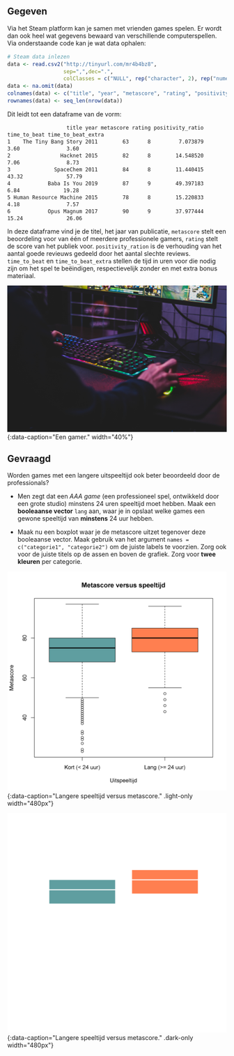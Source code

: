 ## Gegeven
Via het Steam platform kan je samen met vrienden games spelen. Er wordt dan ook heel wat gegevens bewaard van verschillende computerspellen. Via onderstaande code kan je wat data ophalen:

```R
# Steam data inlezen
data <- read.csv2("http://tinyurl.com/mr4b4bz8",
                  sep=",",dec=".",
                  colClasses = c("NULL", rep("character", 2), rep("numeric", 5), rep("NULL",2)))
data <- na.omit(data)
colnames(data) <- c("title", "year", "metascore", "rating", "positivity_ratio", "time_to_beat","time_to_beat_extra")
rownames(data) <- seq_len(nrow(data))
```

Dit leidt tot een dataframe van de vorm:

```
                   title year metascore rating positivity_ratio time_to_beat time_to_beat_extra
1    The Tiny Bang Story 2011        63      8         7.073879         3.60               3.60
2                Hacknet 2015        82      8        14.548520         7.06               8.73
3              SpaceChem 2011        84      8        11.440415        43.32              57.79
4            Baba Is You 2019        87      9        49.397183         6.84              19.28
5 Human Resource Machine 2015        78      8        15.220833         4.18               7.57
6            Opus Magnum 2017        90      9        37.977444        15.24              26.06
```

In deze dataframe vind je de titel, het jaar van publicatie, `metascore` stelt een beoordeling voor van één of meerdere professionele gamers, `rating` stelt de score van het publiek voor. `positivity_ration` is de verhouding van het aantal goede revieuws gedeeld door het aantal slechte reviews. `time_to_beat` en `time_to_beat_extra` stellen de tijd in uren voor die nodig zijn om het spel te beëindigen, respectievelijk zonder en met extra bonus materiaal.

![Een gamer.](media/axville.jpg "Foto door Axville op Unsplash."){:data-caption="Een gamer." width="40%"}

## Gevraagd

Worden games met een langere uitspeeltijd ook beter beoordeeld door de professionals?

- Men zegt dat een *AAA game* (een professioneel spel, ontwikkeld door een grote studio) minstens 24 uren speeltijd moet hebben. Maak een **booleaanse vector** `lang` aan, waar je in opslaat welke games een gewone speeltijd van **minstens** 24 uur hebben.

- Maak nu een boxplot waar je de metascore uitzet tegenover deze booleaanse vector. Maak gebruik van het argument `names = c("categorie1", "categorie2")` om de juiste labels te voorzien. Zorg ook voor de juiste titels op de assen en boven de grafiek. Zorg voor **twee kleuren** per categorie.

![Langere speeltijd versus metascore.](media/plot.png "Langere speeltijd versus metascore."){:data-caption="Langere speeltijd versus metascore." .light-only width="480px"}

![Langere speeltijd versus metascore.](media/plot_dark.png "Langere speeltijd versus metascore."){:data-caption="Langere speeltijd versus metascore." .dark-only width="480px"}
